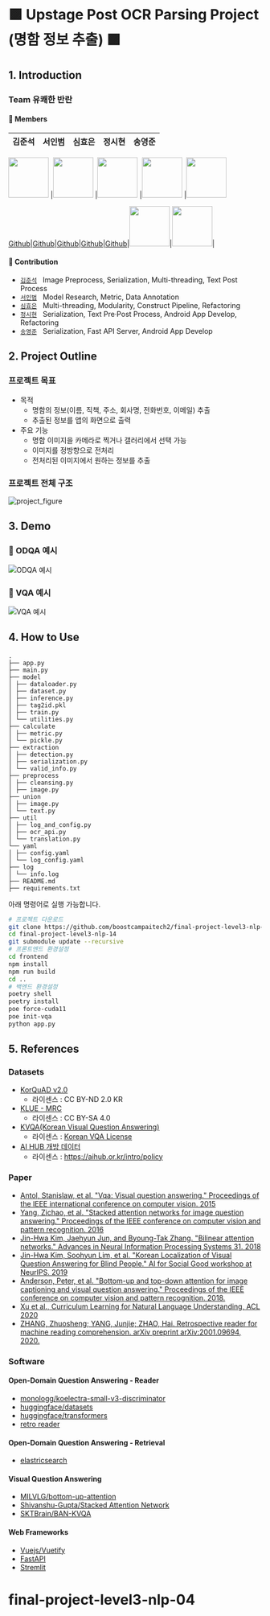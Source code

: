 # 🟪 Upstage Post OCR Parsing Project (명함 정보 추출) 🟪

## 1. Introduction

### Team 유쾌한 반란



#### 🔅 Members  

김준석|서인범|심효은|정시현|송영준|
:-:|:-:|:-:|:-:|:-:

<img src='https://avatars.githubusercontent.com/u/71753257?v=4' height=80 width=80px></img>
|<img src='https://avatars.githubusercontent.com/u/92137358?v=4' height=80 width=80px></img>
|<img src='https://avatars.githubusercontent.com/u/62679143?v=4' height=80 width=80px></img>
|<img src='https://user-images.githubusercontent.com/46811558/157460704-6a5ac09f-fe71-4dd3-b30a-f2fa347b08d2.jpg' height=80 width=80px></img>
|<img src='https://avatars.githubusercontent.com/u/55626702?v=4' height=80 width=80px></img>



[Github](https://github.com/junseok0408)|[Github](https://github.com/inbeomi)|[Github](https://github.com/hyoeun98)|[Github](https://github.com/jungsiroo)|[Github](https://github.com/addadda15)|<img src='https://avatars.githubusercontent.com/u/55626702?v=4' height=80 width=80px></img>|<img src='https://avatars.githubusercontent.com/u/62679143?v=4' height=80 width=80px></img>|
 
#### 🔅 Contribution  

- [`김준석`](https://github.com/junseok0408) &nbsp; Image Preprocess, Serialization, Multi-threading, Text Post Process
- [`서인범`](https://github.com/inbeomi) &nbsp; Model Research, Metric, Data Annotation
- [`심효은`](https://github.com/hyoeun98) &nbsp; Multi-threading, Modularity, Construct Pipeline, Refactoring
- [`정시현`](https://github.com/jungsiroo) &nbsp; Serialization, Text Pre·Post Process, Android App Develop, Refactoring
- [`송영준`](https://github.com/addadda15) &nbsp; Serialization, Fast API Server, Android App Develop


## 2. Project Outline

### 프로젝트 목표

* 목적
    * 명함의 정보(이름, 직책, 주소, 회사명, 전화번호, 이메일) 추출
    * 추출된 정보를 앱의 화면으로 출력
* 주요 기능
    * 명함 이미지을 카메라로 찍거나 갤러리에서 선택 가능
    * 이미지를 정방향으로 전처리
    * 전처리된 이미지에서 원하는 정보를 추출

### 프로젝트 전체 구조

![project_figure](https://user-images.githubusercontent.com/55626702/172746664-b37a2427-f770-4fcc-b8e5-0f93bc5d47a2.PNG)

## 3. Demo

### 📖 ODQA 예시
![ODQA 예시](https://user-images.githubusercontent.com/35680202/147240932-0f44c8e1-f55c-417f-a9b3-df48e62eb3d0.gif)

### 👀 VQA 예시
![VQA 예시](https://user-images.githubusercontent.com/35680202/147241018-95e33ffe-da80-434c-a65c-41a8cf820b62.gif)

## 4. How to Use
```
.
├── app.py
├── main.py
├── model
│ ├── dataloader.py
│ ├── dataset.py
│ ├── inference.py
│ ├── tag2id.pkl
│ ├── train.py
│ └── utilities.py
├── calculate
│ ├── metric.py
│ └── pickle.py
├── extraction
│ ├── detection.py
│ ├── serialization.py
│ └── valid_info.py
├── preprocess
│ ├── cleansing.py
│ ├── image.py
├── union
│ ├── image.py
│ └── text.py
├── util
│ ├── log_and_config.py
│ ├── ocr_api.py
│ └── translation.py
└── yaml
│ ├── config.yaml
│ └── log_config.yaml
├── log
│ └── info.log
├── README.md
├── requirements.txt
```

아래 명령어로 실행 가능합니다.

```bash
# 프로젝트 다운로드
git clone https://github.com/boostcampaitech2/final-project-level3-nlp-14.git --recursive
cd final-project-level3-nlp-14
git submodule update --recursive
# 프론트엔드 환경설정
cd frontend
npm install
npm run build
cd ..
# 백엔드 환경설정
poetry shell
poetry install
poe force-cuda11
poe init-vqa
python app.py
```


## 5. References

### Datasets

- [KorQuAD v2.0](https://korquad.github.io/)
    - 라이센스 : CC BY-ND 2.0 KR
- [KLUE - MRC](https://github.com/KLUE-benchmark/KLUE)
    - 라이센스 : CC BY-SA 4.0
- [KVQA(Korean Visual Question Answering)](https://github.com/SKTBrain/KVQA)
    - 라이센스 : [Korean VQA License](https://github.com/SKTBrain/KVQA/blob/master/LICENSE)
- [AI HUB 개방 데이터](https://aihub.or.kr/aihub-data/natural-language/about)
    - 라이센스 : https://aihub.or.kr/intro/policy


### Paper
- [Antol, Stanislaw, et al. "Vqa: Visual question answering." Proceedings of the IEEE international conference on computer vision. 2015](https://www.cv-foundation.org/openaccess/content_iccv_2015/papers/Antol_VQA_Visual_Question_ICCV_2015_paper.pdf)
- [Yang, Zichao, et al. "Stacked attention networks for image question answering." Proceedings of the IEEE conference on computer vision and pattern recognition. 2016](https://openaccess.thecvf.com/content_cvpr_2016/papers/Yang_Stacked_Attention_Networks_CVPR_2016_paper.pdf)
- [Jin-Hwa Kim, Jaehyun Jun, and Byoung-Tak Zhang. "Bilinear attention networks." Advances in Neural Information Processing Systems 31. 2018](https://papers.nips.cc/paper/2018/file/96ea64f3a1aa2fd00c72faacf0cb8ac9-Paper.pdf)
- [Jin-Hwa Kim, Soohyun Lim, et al. "Korean Localization of Visual Question Answering for Blind People." AI for Social Good workshop at NeurIPS. 2019](https://aiforsocialgood.github.io/neurips2019/accepted/track1/pdfs/44_aisg_neurips2019.pdf)
- [Anderson, Peter, et al. "Bottom-up and top-down attention for image captioning and visual question answering." Proceedings of the IEEE conference on computer vision and pattern recognition. 2018.](https://openaccess.thecvf.com/content_cvpr_2018/CameraReady/1163.pdf)
- [Xu et al., Curriculum Learning for Natural Language Understanding, ACL 2020](https://aclanthology.org/2020.acl-main.542.pdf)
- [ZHANG, Zhuosheng; YANG, Junjie; ZHAO, Hai. Retrospective reader for machine reading comprehension. arXiv preprint arXiv:2001.09694, 2020.](https://arxiv.org/pdf/2001.09694.pdf")

### Software
#### Open-Domain Question Answering - Reader
- [monologg/koelectra-small-v3-discriminator](https://huggingface.co/monologg/koelectra-small-v3-discriminator)
- [huggingface/datasets](https://github.com/huggingface/datasets)
- [huggingface/transformers](https://github.com/huggingface/transformers)
- [retro reader](https://github.com/cooelf/AwesomeMRC)

#### Open-Domain Question Answering - Retrieval
- [elastricsearch](https://github.com/elastic/elasticsearch-py)

#### Visual Question Answering
- [MILVLG/bottom-up-attention](https://github.com/MILVLG/bottom-up-attention.pytorch)
- [Shivanshu-Gupta/Stacked Attention Network](https://github.com/Shivanshu-Gupta/Visual-Question-Answering)
- [SKTBrain/BAN-KVQA](https://github.com/SKTBrain/BAN-KVQA)

#### Web Frameworks
- [Vuejs/Vuetify](https://github.com/vuetifyjs/vuetify)
- [FastAPI](https://github.com/tiangolo/fastapi)
- [Stremlit](https://github.com/streamlit/streamlit)



# final-project-level3-nlp-04

